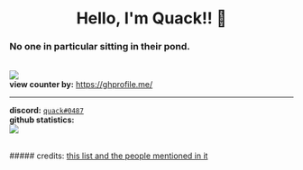<h1 align="center">Hello, I'm Quack!! 👋</h1>
<h3 align="left">No one in particular sitting in their pond.</h3>
  
<br /> ![](https://api.ghprofile.me/view?username=quaackk&style=for-the-badge&color=ebc77c)
<br /> **view counter by:** https://ghprofile.me/

---
**discord:** [`quack#0487`](https://discord.com/users/626932139166007347)
<br /> **github statistics:**
<br /> ![](https://github-readme-stats.vercel.app/api?username=quaackk&theme=ayu-mirage&hide_border=true&card_width=3)


<br /> ##### credits: [this list and the people mentioned in it](https://github.com/abhisheknaiidu/awesome-github-profile-readme) 
